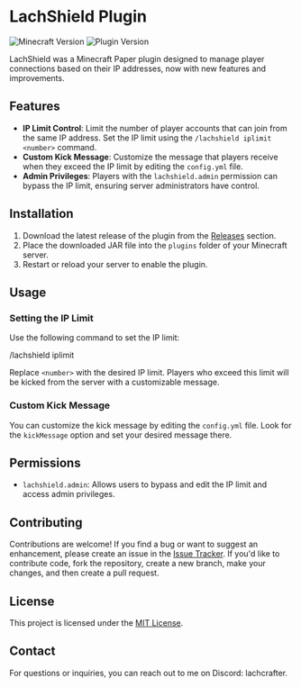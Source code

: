 # LachShield Plugin

![Minecraft Version](https://img.shields.io/badge/Minecraft-1.20.2-brightgreen.svg)
![Plugin Version](https://img.shields.io/badge/Plugin%20Version-1.2.1-blue.svg)

LachShield was a Minecraft Paper plugin designed to manage player connections based on their IP addresses, now with new features and improvements.

## Features

- **IP Limit Control**: Limit the number of player accounts that can join from the same IP address. Set the IP limit using the `/lachshield iplimit <number>` command.
- **Custom Kick Message**: Customize the message that players receive when they exceed the IP limit by editing the `config.yml` file.
- **Admin Privileges**: Players with the `lachshield.admin` permission can bypass the IP limit, ensuring server administrators have control.

## Installation

1. Download the latest release of the plugin from the [Releases](https://github.com/LachCrafter/LachShield/releases) section.
2. Place the downloaded JAR file into the `plugins` folder of your Minecraft server.
3. Restart or reload your server to enable the plugin.

## Usage

### Setting the IP Limit

Use the following command to set the IP limit:

/lachshield iplimit <number>

Replace `<number>` with the desired IP limit. Players who exceed this limit will be kicked from the server with a customizable message.

### Custom Kick Message

You can customize the kick message by editing the `config.yml` file. Look for the `kickMessage` option and set your desired message there.

## Permissions

- `lachshield.admin`: Allows users to bypass and edit the IP limit and access admin privileges.

## Contributing

Contributions are welcome! If you find a bug or want to suggest an enhancement, please create an issue in the [Issue Tracker](https://github.com/LachCrafter/LachShield/issues). If you'd like to contribute code, fork the repository, create a new branch, make your changes, and then create a pull request.

## License

This project is licensed under the [MIT License](https://github.com/LachCrafter/LachShield/blob/master/LICENSE).

## Contact

For questions or inquiries, you can reach out to me on Discord: lachcrafter.
